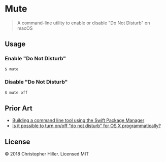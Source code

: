 # Mute

> A command-line utility to enable or disable "Do Not Disturb" on macOS

## Usage

### Enable "Do Not Disturb"

```bash
$ mute
```

### Disable "Do Not Disturb"

```bash
$ mute off
```

## Prior Art

- [Building a command line tool using the Swift Package Manager](https://www.swiftbysundell.com/posts/building-a-command-line-tool-using-the-swift-package-manager)
- [Is it possible to turn on/off "do not disturb" for OS X programmatically?](https://stackoverflow.com/questions/25210120/is-it-possible-to-turn-on-off-do-not-disturb-for-os-x-programmatically)

## License

© 2018 Christopher Hiller.  Licensed MIT
